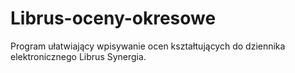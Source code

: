 # Librus-oceny-okresowe
Program ułatwiający wpisywanie ocen kształtujących do dziennika elektronicznego Librus Synergia.
